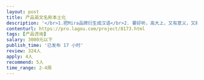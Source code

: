 ```yaml
---                
layout: post       
title: 产品英文名称本土化           
description: '</br>1.把Mira品牌衍生成汉语</br>2. 要好听，高大上，又有意义，又好记</br>中文名字要参照：外文含义、产品特性、音译方式、意译方式、外在形象、目标用户群、市场定位</br> 3.此命名必须为原创，未在国家商标局注册过，必须可以注册文字类商标，确保与已有的25类服装类品牌名称不冲突 4.该产品客户群为中高端，时尚温暖、30至40岁女性。  知识产权说明  1、所设计的作品为原创，为第一次发布，未侵犯他人的著作权，如有侵犯他人著作权，由设计者承担所有法律责任；  2、 我方支付设计制作费，即拥有该作品的知识产权，包括著作权,使用权和发布权等,有权对设计作品进行修改,组合和应用;设计者不得再向其他任何地方使用该设计作品;  3、设计者不得再在其他任何地方使用该设计作品，否则我方保留行使法律诉讼的权利。</br>4、申请时请注明之前有参与过的外语品牌中国化案例 </br>附上</br>Mira, 外文含义：</br>专为备孕家庭和女性健康而设计，</br>绿色，选用心里疗法中最常用让人昂送的柔和颜色，在西班牙语的寓意为看见（sight)，代表Mira从此帮助女性更容易和准确的了解自己。</br>Mira，同时也是一个温和的女生的名字，但又带有准确和权威的寓意。字体设计在i处为左右堆成，把“看见”的寓意形象的表达出来。</br>同时，Mira中间的几个字母又看似好像新发的绿芽，预示着对下一代的希望</br>'     
contenturl: https://pro.lagou.com/project/8173.html      
tags: [产品咨询]            
salary: 3000元以下          
publish_time: '已发布 17 小时'         
review: 324人                   
apply: 4人                   
recommend: 5人                   
time_range: 2-4周              
---                 
```

